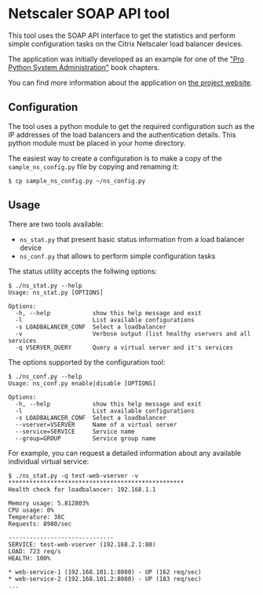 Netscaler SOAP API tool
=======================

This tool uses the SOAP API interface to get the statistics and perform
simple configuration tasks on the Citrix Netscaler load balancer devices.

The application was initially developed as an example for one
of the ["Pro Python System Administration"](http://apress.com/book/view/9781430226055) book chapters.

You can find more information about the application on [the project website](http://www.sysadminpy.com).

Configuration
-------------

The tool uses a python module to get the required configuration such as
the IP addresses of the load balancers and the authentication details.
This python module must be placed in your home directory.

The easiest way to create a configuration is to make a copy of the
`sample_ns_config.py` file by copying and renaming it:

    $ cp sample_ns_config.py ~/ns_config.py

Usage
-----

There are two tools available:

* `ns_stat.py` that present basic status information from a load balancer device
* `ns_conf.py` that allows to perform simple configuration tasks

The status utility accepts the follwing options:

    $ ./ns_stat.py --help
    Usage: ns_stat.py [OPTIONS]
    
    Options:
      -h, --help            show this help message and exit
      -l                    List available configurations
      -s LOADBALANCER_CONF  Select a loadbalancer
      -v                    Verbose output (list healthy vservers and all services
      -q VSERVER_QUERY      Query a virtual server and it's services

The options supported by the configuration tool:

    $ ./ns_conf.py --help
    Usage: ns_conf.py enable|disable [OPTIONS]
    
    Options:
      -h, --help            show this help message and exit
      -l                    List available configurations
      -s LOADBALANCER_CONF  Select a loadbalancer
      --vserver=VSERVER     Name of a virtual server
      --service=SERVICE     Service name
      --group=GROUP         Service group name

For example, you can request a detailed information about any available
individual virtual service:

    $ ./ns_stat.py -q test-web-vserver -v
    **************************************************
    Health check for loadbalancer: 192.168.1.1
    
    Memory usage: 5.812803%
    CPU usage: 0%
    Temperature: 38C
    Requests: 8980/sec
    
    ------------------------------
    SERVICE: test-web-vserver (192.168.2.1:80)
    LOAD: 723 req/s
    HEALTH: 100%
    
    * web-service-1 (192.168.101.1:8080) - UP (162 req/sec)
    * web-service-2 (192.168.101.2:8080) - UP (183 req/sec)
    ...
